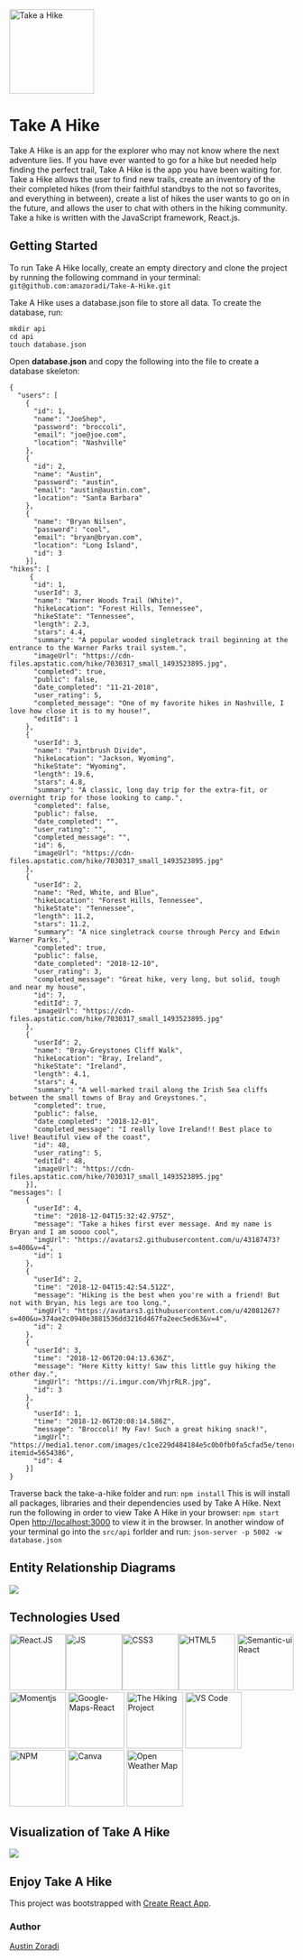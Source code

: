 <img src="src/img/Take-a-Hike-Logo.png" alt="Take a Hike" width=150 >

# Take A Hike

Take A Hike is an app for the explorer who may not know where the next adventure lies. If you have ever wanted to go for a hike but needed help finding the perfect trail, Take A Hike is the app you have been waiting for. Take a Hike allows the user to find new trails, create an inventory of the their completed hikes (from their faithful standbys to the not so favorites, and everything in between), create a list of hikes the user wants to go on in the future,  and allows the user to chat with others in the hiking community.
Take a hike is written with the JavaScript framework, React.js.

## Getting Started
To run Take A Hike locally, create an empty directory and clone the project by running the following command in your terminal: ``` git@github.com:amazoradi/Take-A-Hike.git```

Take A Hike uses a database.json file to store all data. To create the database, run:
```
mkdir api
cd api
touch database.json
```
Open **database.json** and copy the following into the file to create a database skeleton:
```
{
  "users": [
    {
      "id": 1,
      "name": "JoeShep",
      "password": "broccoli",
      "email": "joe@joe.com",
      "location": "Nashville"
    },
    {
      "id": 2,
      "name": "Austin",
      "password": "austin",
      "email": "austin@austin.com",
      "location": "Santa Barbara"
    },
    {
      "name": "Bryan Nilsen",
      "password": "cool",
      "email": "bryan@bryan.com",
      "location": "Long Island",
      "id": 3
    }],
"hikes": [
     {
      "id": 1,
      "userId": 3,
      "name": "Warner Woods Trail (White)",
      "hikeLocation": "Forest Hills, Tennessee",
      "hikeState": "Tennessee",
      "length": 2.3,
      "stars": 4.4,
      "summary": "A popular wooded singletrack trail beginning at the entrance to the Warner Parks trail system.",
      "imageUrl": "https://cdn-files.apstatic.com/hike/7030317_small_1493523895.jpg",
      "completed": true,
      "public": false,
      "date_completed": "11-21-2018",
      "user_rating": 5,
      "completed_message": "One of my favorite hikes in Nashville, I love how close it is to my house!",
      "editId": 1
    },
    {
      "userId": 3,
      "name": "Paintbrush Divide",
      "hikeLocation": "Jackson, Wyoming",
      "hikeState": "Wyoming",
      "length": 19.6,
      "stars": 4.8,
      "summary": "A classic, long day trip for the extra-fit, or overnight trip for those looking to camp.",
      "completed": false,
      "public": false,
      "date_completed": "",
      "user_rating": "",
      "completed_message": "",
      "id": 6,
      "imageUrl": "https://cdn-files.apstatic.com/hike/7030317_small_1493523895.jpg"
    },
    {
      "userId": 2,
      "name": "Red, White, and Blue",
      "hikeLocation": "Forest Hills, Tennessee",
      "hikeState": "Tennessee",
      "length": 11.2,
      "stars": 11.2,
      "summary": "A nice singletrack course through Percy and Edwin Warner Parks.",
      "completed": true,
      "public": false,
      "date_completed": "2018-12-10",
      "user_rating": 3,
      "completed_message": "Great hike, very long, but solid, tough and near my house",
      "id": 7,
      "editId": 7,
      "imageUrl": "https://cdn-files.apstatic.com/hike/7030317_small_1493523895.jpg"
    },
    {
      "userId": 2,
      "name": "Bray-Greystones Cliff Walk",
      "hikeLocation": "Bray, Ireland",
      "hikeState": "Ireland",
      "length": 4.1,
      "stars": 4,
      "summary": "A well-marked trail along the Irish Sea cliffs between the small towns of Bray and Greystones.",
      "completed": true,
      "public": false,
      "date_completed": "2018-12-01",
      "completed_message": "I really love Ireland!! Best place to live! Beautiful view of the coast",
      "id": 48,
      "user_rating": 5,
      "editId": 48,
      "imageUrl": "https://cdn-files.apstatic.com/hike/7030317_small_1493523895.jpg"
    }],
"messages": [
    {
      "userId": 4,
      "time": "2018-12-04T15:32:42.975Z",
      "message": "Take a hikes first ever message. And my name is Bryan and I am soooo cool",
      "imgUrl": "https://avatars2.githubusercontent.com/u/43187473?s=400&v=4",
      "id": 1
    },
    {
      "userId": 2,
      "time": "2018-12-04T15:42:54.512Z",
      "message": "Hiking is the best when you're with a friend! But not with Bryan, his legs are too long.",
      "imgUrl": "https://avatars3.githubusercontent.com/u/42081267?s=400&u=374ae2c0940e3881536dd3216d467fa2eec5ed63&v=4",
      "id": 2
    },
    {
      "userId": 3,
      "time": "2018-12-06T20:04:13.636Z",
      "message": "Here Kitty kitty! Saw this little guy hiking the other day.",
      "imgUrl": "https://i.imgur.com/VhjrRLR.jpg",
      "id": 3
    },
    {
      "userId": 1,
      "time": "2018-12-06T20:08:14.586Z",
      "message": "Broccoli! My Fav! Such a great hiking snack!",
      "imgUrl": "https://media1.tenor.com/images/c1ce229d484184e5c0b0fb0fa5cfad5e/tenor.gif?itemid=5654386",
      "id": 4
    }]
}
```

Traverse back the take-a-hike folder and run: ```npm install```
This is will install all packages, libraries and their dependencies used by Take A Hike.
Next  run the following in order to view Take A Hike in your browser: ```npm start```
Open [http://localhost:3000]( http://localhost:3000) to view it in the browser.
In another window of your terminal go into the ```src/api``` forlder and run: ```json-server -p 5002 -w database.json```

## Entity Relationship Diagrams
<img src="src/img/Take%20A%20Hike.png" >

## Technologies Used
<img src="https://cdn4.iconfinder.com/data/icons/logos-3/600/React.js_logo-128.png" alt='React.JS' width=100><img src="https://www.schemecolor.com/wp-content/uploads/javascript-logo.png" alt='JS' width=100><img src="http://www.myiconfinder.com/uploads/iconsets/256-256-8b61de4c84033266e15317a6eb9fda2d-css3.png" alt='CSS3' width=100><img src="https://www.w3.org/html/logo/downloads/HTML5_Logo_256.png" alt='HTML5' width=100>
<img src="https://react.semantic-ui.com/logo.png" alt='Semantic-ui React' width=100>
<img src="https://www.bootcdn.cn/assets/img/momentjs.svg?1541408619167" alt='Momentjs' width=100>
<img src="https://www.google.com/images/branding/product/2x/maps_96in128dp.png" alt='Google-Maps-React' width=100>
<img src="https://site-images.similarcdn.com/url?url=https%3A%2F%2Flh3.googleusercontent.com%2FWEcmkSnm_lH7VwRC-r4O1b2bGMeDusyVEBKuDpfFu8lR3TC-Dzd7YP9Uw8YP_zvp4O4%3Dw256&h=6765243021399790723" alt='The Hiking Project' width=100>
<img src="https://dashboard.snapcraft.io/site_media/appmedia/2018/07/code-256px_yXmjUSe.png" alt='VS Code' width=100>
<img src="https://cdn.rawgit.com/npm/logos/31945b5c/npm%20square/n-64.png" alt='NPM' width=100>
<img src="https://lh3.googleusercontent.com/HxaWoP7_9DZnmC3jzt6E4mHAupAHN2rzwnI2MgLvHGi_O4qPxIK8Ah3n5fAL0u0Nfuu5o1LdnA=w128-h128-e365" alt='Canva' width=100>
<img src="https://media.dragstone.com/content/icon-openweathermap-1.png" alt='Open Weather Map' width=100>

## Visualization of Take A Hike

![](src/img/takeAHikeDemo1.gif)

## Enjoy Take A Hike 
This project was bootstrapped with [Create React App](https://github.com/facebook/create-react-app).
### Author
[Austin Zoradi](https://github.com/amazoradi)
